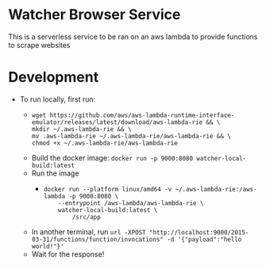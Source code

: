 # Watcher Browser Service

This is a serverless service to be ran on an aws lambda to provide functions to scrape websites

# Development

-   To run locally, first run:
    -   ```
        wget https://github.com/aws/aws-lambda-runtime-interface-emulator/releases/latest/download/aws-lambda-rie && \
        mkdir ~/.aws-lambda-rie && \
        mv .aws-lambda-rie ~/.aws-lambda-rie/aws-lambda-rie && \
        chmod +x ~/.aws-lambda-rie/aws-lambda-rie
        ```
    -   Build the docker image: `docker run -p 9000:8080 watcher-local-build:latest`
    -   Run the image
        -   ```
            docker run --platform linux/amd64 -v ~/.aws-lambda-rie:/aws-lambda -p 9000:8080 \
                --entrypoint /aws-lambda/aws-lambda-rie \
                watcher-local-build:latest \
                    /src/app
            ```
    -   In another terminal, run `url -XPOST "http://localhost:9000/2015-03-31/functions/function/invocations" -d '{"payload":"hello world!"}'`
    -   Wait for the response!
